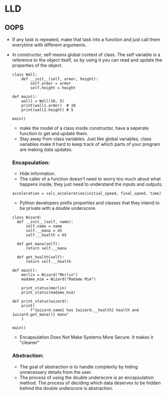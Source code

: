 # LLD

## OOPS
- If any task is repeated, make that task into a function and just call them everytime with different arguments.
- In constructor, self means global context of class. The self variable is a reference to the object itself, so by using it you can read and update the properties of the object.
  ```
  class Wall:
      def __init__(self, armor, height):
          self.armor = armor
          self.height = height
          
  def main():
      wall1 = Wall(10, 5)
      print(wall1.armor)  # 10
      print(wall2.height) # 5
      
  main()
  ```
  - make the model of a class inside constructor, have a seperate function to get and update them.
  - Stay away from class variables. Just like global variables, class variables make it hard to keep track of which parts of your program are making data updates.

  ### Encapsulation:
  - Hide information.
  - The caller of a function doesn't need to worry too much about what happens inside, they just need to understand the inputs and outputs.
  ```
  acceleration = calc_acceleration(initial_speed, final_speed, time)
  ```
  - Python developers prefix properties and classes that they intend to be private with a double underscore.
  ```
  class Wizard:
    def __init__(self, name):
        self.name = name
        self.__mana = 45
        self.__health = 65
        
    def get_mana(self):
        return self.__mana
    
    def get_health(self):
        return self.__health

  def main():
      merlin = Wizard("Merlin")
      madame_mim = Wizard("Madame Mim")

      print_status(merlin)
      print_status(madame_mim)

  def print_status(wizard):
      print(
          f"{wizard.name} has {wizard.__health} health and {wizard.get_mana()} mana"
      )

  main()
  ```
  - Encapsulation Does Not Make Systems More Secure. It makes it "cleaner"

  ### Abstraction:
  - The goal of abstraction is to handle complexity by hiding unnecessary details from the user.
  - The process of using the double underscore is an encapsulation method. The process of deciding which data deserves to be hidden behind the double underscore is abstraction.
  
